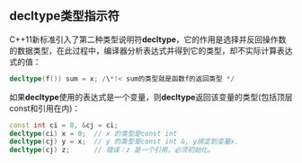 ## decltype类型指示符

C++11新标准引入了第二种类型说明符**decltype**，它的作用是选择并反回操作数的数据类型，在此过程中，编译器分析表达式并得到它的类型，却不实际计算表达式的值：
```C++
decltype(f()) sum = x; /\*!< sum的类型就是函数f的返回类型 */
```

如果**decltype**使用的表达式是一个变量，则**decltype**返回该变量的类型(包括顶层const和引用在内)：
```C++
const int ci = 0, &cj = ci;
decltype(ci) x = 0;  // x 的类型是const int
decltype(cj) y = x;  // y 的类型是const int &, y绑定到变量x.
decltype(cj) z;      // 错误：z 是一个引用，必须初始化。
```

